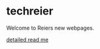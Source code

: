 # techreier
Welcome to Reiers new webpages.

[detailed read me](./eDrops/src/main/resources/static/markdown/readme.md)
